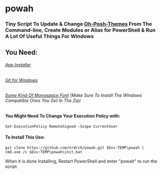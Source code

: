 # powah
### Tiny Script To Update & Change [Oh-Posh-Themes](https://ohmyposh.dev/docs/) From The Command-line, Create Modules or Alias for PowerShell & Run A Lot Of Useful Things For Windows
## You Need: 
###### [App Installer](https://apps.microsoft.com/store/detail/appinstaller/9NBLGGH4NNS1?hl=de-de&gl=de)
###### [Git for Windows](https://gitforwindows.org/)
###### [Some Kind Of Monospace Font](https://www.nerdfonts.com/font-downloads) (Make Sure To Install The Windows Compatible Ones You Get In The Zip)

#### You Might Need To Change Your Execution Policy with: 
```
Set-ExecutionPolicy RemoteSigned -Scope CurrentUser
```
#### To Install This Use:
```
git clone https://github.com/nrdrch/powah.git $Env:TEMP\powah | cmd.exe /c $Env:TEMP\powah\init.bat
```
When it is done Installing, Restart PowerShell and enter "powah" to run the script.

